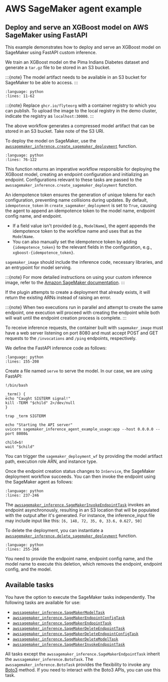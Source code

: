 # AWS SageMaker agent example

## Deploy and serve an XGBoost model on AWS SageMaker using FastAPI

This example demonstrates how to deploy and serve an XGBoost model on SageMaker using FastAPI custom inference.

We train an XGBoost model on the Pima Indians Diabetes dataset and generate a `tar.gz` file to be stored in an S3 bucket.

:::{note}
The model artifact needs to be available in an S3 bucket for SageMaker to be able to access.
:::

```{rli} https://raw.githubusercontent.com/flyteorg/flytesnacks/7a300ac43f3da41a4e01bd4dae9d45e8c0094ce3/examples/sagemaker_inference_agent/sagemaker_inference_agent/sagemaker_inference_agent_example_usage.py
:language: python
:lines: 11-62
```

:::{note}
Replace `ghcr.io/flyteorg` with a container registry to which you can publish.
To upload the image to the local registry in the demo cluster, indicate the registry as `localhost:30000`.
:::

The above workflow generates a compressed model artifact that can be stored in an S3 bucket. Take note of the S3 URI.

To deploy the model on SageMaker, use the [`awssagemaker_inference.create_sagemaker_deployment`](https://docs.flyte.org/en/latest/api/flytekit/plugins/generated/flytekitplugins.awssagemaker_inference.create_sagemaker_deployment.html#flytekitplugins.awssagemaker_inference.create_sagemaker_deployment) function.

```{rli} https://raw.githubusercontent.com/flyteorg/flytesnacks/7a300ac43f3da41a4e01bd4dae9d45e8c0094ce3/examples/sagemaker_inference_agent/sagemaker_inference_agent/sagemaker_inference_agent_example_usage.py
:language: python
:lines: 76-122
```

This function returns an imperative workflow responsible for deploying the XGBoost model, creating an endpoint configuration and initializing an endpoint. Configurations relevant to these tasks are passed to the `awssagemaker_inference.create_sagemaker_deployment` function.

An idempotence token ensures the generation of unique tokens for each configuration, preventing name collisions during updates.
By default, `idempotence_token` in `create_sagemaker_deployment` is set to `True`, causing the agent to append an idempotence token to the model name, endpoint config name, and endpoint.

- If a field value isn't provided (e.g., `ModelName`), the agent appends the idempotence token to the workflow name and uses that as the `ModelName`.
- You can also manually set the idempotence token by adding `{idempotence_token}` to the relevant fields in the configuration, e.g., `xgboost-{idempotence_token}`.

`sagemaker_image` should include the inference code, necessary libraries, and an entrypoint for model serving.

:::{note}
For more detailed instructions on using your custom inference image, refer to the [Amazon SageMaker documentation](https://docs.aws.amazon.com/sagemaker/latest/dg/your-algorithms-inference-code.html).
:::

If the plugin attempts to create a deployment that already exists, it will return the existing ARNs instead of raising an error.

:::{note}
When two executions run in parallel and attempt to create the same endpoint, one execution will proceed with creating the endpoint while both will wait until the endpoint creation process is complete.
:::

To receive inference requests, the container built with `sagemaker_image` must have a web server
listening on port 8080 and must accept POST and GET requests to the `/invocations` and `/ping` endpoints, respectively.

We define the FastAPI inference code as follows:

```{rli} https://raw.githubusercontent.com/flyteorg/flytesnacks/7a300ac43f3da41a4e01bd4dae9d45e8c0094ce3/examples/sagemaker_inference_agent/sagemaker_inference_agent/sagemaker_inference_agent_example_usage.py
:language: python
:lines: 155-208
```

Create a file named `serve` to serve the model. In our case, we are using FastAPI:

```{code-block} shell
!/bin/bash

_term() {
echo "Caught SIGTERM signal!"
kill -TERM "$child" 2>/dev/null
}

trap _term SIGTERM

echo "Starting the API server"
uvicorn sagemaker_inference_agent_example_usage:app --host 0.0.0.0 --port 8080&

child=$!
wait "$child"
```

You can trigger the `sagemaker_deployment_wf` by providing the model artifact path, execution role ARN, and instance type.

Once the endpoint creation status changes to `InService`, the SageMaker deployment workflow succeeds.
You can then invoke the endpoint using the SageMaker agent as follows:

```{rli} https://raw.githubusercontent.com/flyteorg/flytesnacks/7a300ac43f3da41a4e01bd4dae9d45e8c0094ce3/examples/sagemaker_inference_agent/sagemaker_inference_agent/sagemaker_inference_agent_example_usage.py
:language: python
:lines: 237-246
```

The [`awssagemaker_inference.SageMakerInvokeEndpointTask`](https://docs.flyte.org/en/latest/api/flytekit/plugins/generated/flytekitplugins.awssagemaker_inference.SageMakerInvokeEndpointTask.html#flytekitplugins.awssagemaker_inference.SageMakerInvokeEndpointTask) invokes an endpoint asynchronously, resulting in an S3 location that will be populated with the output after it's generated. For instance, the inference_input file may include input like this: `[6, 148, 72, 35, 0, 33.6, 0.627, 50]`

To delete the deployment, you can instantiate a [`awssagemaker_inference.delete_sagemaker_deployment`](https://docs.flyte.org/en/latest/api/flytekit/plugins/generated/flytekitplugins.awssagemaker_inference.delete_sagemaker_deployment.html#flytekitplugins.awssagemaker_inference.delete_sagemaker_deployment) function.

```{rli} https://raw.githubusercontent.com/flyteorg/flytesnacks/7a300ac43f3da41a4e01bd4dae9d45e8c0094ce3/examples/sagemaker_inference_agent/sagemaker_inference_agent/sagemaker_inference_agent_example_usage.py
:language: python
:lines: 255-266
```

You need to provide the endpoint name, endpoint config name, and the model name to execute this deletion, which removes the endpoint, endpoint config, and the model.

## Available tasks

You have the option to execute the SageMaker tasks independently. The following tasks are available for use:

- [`awssagemaker_inference.SageMakerModelTask`](https://docs.flyte.org/en/latest/api/flytekit/plugins/generated/flytekitplugins.awssagemaker_inference.SageMakerModelTask.html#flytekitplugins.awssagemaker_inference.SageMakerModelTask)
- [`awssagemaker_inference.SageMakerEndpointConfigTask`](https://docs.flyte.org/en/latest/api/flytekit/plugins/generated/flytekitplugins.awssagemaker_inference.SageMakerEndpointConfigTask.html#flytekitplugins.awssagemaker_inference.SageMakerEndpointConfigTask)
- [`awssagemaker_inference.SageMakerEndpointTask`](https://docs.flyte.org/en/latest/api/flytekit/plugins/generated/flytekitplugins.awssagemaker_inference.SageMakerEndpointTask.html#flytekitplugins.awssagemaker_inference.SageMakerEndpointTask)
- [`awssagemaker_inference.SageMakerDeleteEndpointTask`](https://docs.flyte.org/en/latest/api/flytekit/plugins/generated/flytekitplugins.awssagemaker_inference.SageMakerDeleteEndpointTask.html#flytekitplugins.awssagemaker_inference.SageMakerDeleteEndpointTask)
- [`awssagemaker_inference.SageMakerDeleteEndpointConfigTask`](https://docs.flyte.org/en/latest/api/flytekit/plugins/generated/flytekitplugins.awssagemaker_inference.SageMakerDeleteEndpointConfigTask.html#flytekitplugins.awssagemaker_inference.SageMakerDeleteEndpointConfigTask)
- [`awssagemaker_inference.SageMakerDeleteModelTask`](https://docs.flyte.org/en/latest/api/flytekit/plugins/generated/flytekitplugins.awssagemaker_inference.SageMakerDeleteModelTask.html#flytekitplugins.awssagemaker_inference.SageMakerDeleteModelTask)
- [`awssagemaker_inference.SageMakerInvokeEndpointTask`](https://docs.flyte.org/en/latest/api/flytekit/plugins/generated/flytekitplugins.awssagemaker_inference.SageMakerInvokeEndpointTask.html#flytekitplugins.awssagemaker_inference.SageMakerInvokeEndpointTask)

All tasks except the `awssagemaker_inference.SageMakerEndpointTask` inherit the `awssagemaker_inference.BotoTask`. The `awssagemaker_inference.BotoTask` provides the flexibility to invoke any [Boto3](https://boto3.amazonaws.com/v1/documentation/api/latest/index.html) method. If you need to interact with the Boto3 APIs, you can use this task.
